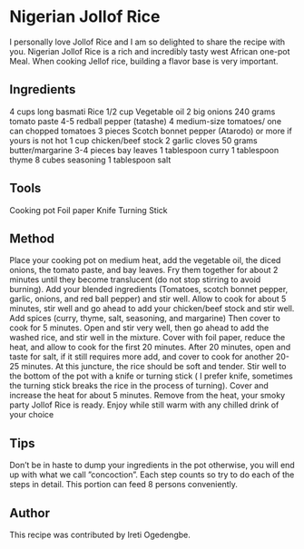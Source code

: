 # Nigerian Jollof Rice

I personally love Jollof Rice and I am so delighted to share the recipe with you. Nigerian Jollof Rice is a rich and incredibly tasty west African one-pot Meal. When cooking Jellof rice, building a flavor base is very important.

## Ingredients

4 cups long basmati Rice
1/2 cup Vegetable oil
2 big onions
240 grams tomato paste
4-5 redball pepper (tatashe)
4 medium-size tomatoes/ one can chopped tomatoes
3 pieces Scotch bonnet pepper (Atarodo) or more if yours is not hot
1 cup chicken/beef stock
2 garlic cloves
50 grams butter/margarine
3-4 pieces bay leaves
1 tablespoon curry
1 tablespoon thyme
8 cubes seasoning
1 tablespoon salt

## Tools

Cooking pot 
Foil paper
Knife
Turning Stick

## Method

Place your cooking pot on medium heat, add the vegetable oil, the diced onions, the tomato paste, and bay leaves. Fry them together for about 2 minutes until they become translucent (do not stop stirring to avoid burning). Add your blended ingredients (Tomatoes, scotch bonnet pepper, garlic, onions, and red ball pepper) and stir well. Allow to cook for about 5 minutes, stir well and go ahead to add your chicken/beef stock and stir well. Add spices (curry, thyme, salt, seasoning, and margarine) Then cover to cook for 5 minutes. Open and stir very well, then go ahead to add the washed rice, and stir well in the mixture. Cover with foil paper, reduce the heat, and allow to cook for the first 20 minutes. After 20 minutes, open and taste for salt, if it still requires more add, and cover to cook for another 20-25 minutes.
At this juncture, the rice should be soft and tender. Stir well to the bottom of the pot with a knife or turning stick ( I prefer knife, sometimes the turning stick breaks the rice in the process of turning). Cover and increase the heat for about 5 minutes. Remove from the heat, your smoky party Jollof Rice is ready. Enjoy while still warm with any chilled drink of your choice

## Tips

Don’t be in haste to dump your ingredients in the pot otherwise, you will end up with what we call ”concoction”. Each step counts so try to do each of the steps in detail. This portion can feed 8 persons conveniently.

## Author

This recipe was contributed by Ireti Ogedengbe.